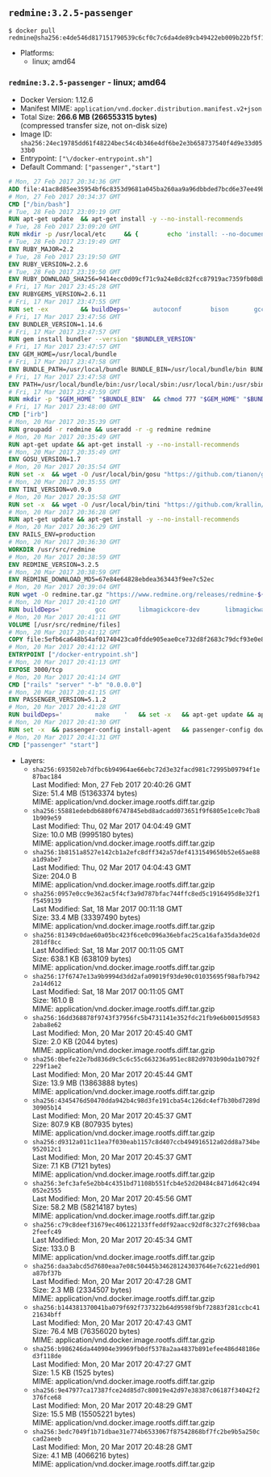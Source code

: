 ## `redmine:3.2.5-passenger`

```console
$ docker pull redmine@sha256:e4de546d817151790539c6cf0c7c6da4de89cb49422eb009b22bf5f1130d7db5
```

-	Platforms:
	-	linux; amd64

### `redmine:3.2.5-passenger` - linux; amd64

-	Docker Version: 1.12.6
-	Manifest MIME: `application/vnd.docker.distribution.manifest.v2+json`
-	Total Size: **266.6 MB (266553315 bytes)**  
	(compressed transfer size, not on-disk size)
-	Image ID: `sha256:24ec19785dd61f48224bec54c4b346e4df6be2e3b658737540f4d9e33d0533b0`
-	Entrypoint: `["\/docker-entrypoint.sh"]`
-	Default Command: `["passenger","start"]`

```dockerfile
# Mon, 27 Feb 2017 20:34:36 GMT
ADD file:41ac8d85ee35954bf6c8353d9681a045ba260aa9a96dbbded7bcd6e37ee49bea in / 
# Mon, 27 Feb 2017 20:34:37 GMT
CMD ["/bin/bash"]
# Tue, 28 Feb 2017 23:09:19 GMT
RUN apt-get update 	&& apt-get install -y --no-install-recommends 		bzip2 		ca-certificates 		libffi-dev 		libgdbm3 		libssl-dev 		libyaml-dev 		procps 		zlib1g-dev 	&& rm -rf /var/lib/apt/lists/*
# Tue, 28 Feb 2017 23:09:20 GMT
RUN mkdir -p /usr/local/etc 	&& { 		echo 'install: --no-document'; 		echo 'update: --no-document'; 	} >> /usr/local/etc/gemrc
# Tue, 28 Feb 2017 23:19:49 GMT
ENV RUBY_MAJOR=2.2
# Tue, 28 Feb 2017 23:19:50 GMT
ENV RUBY_VERSION=2.2.6
# Tue, 28 Feb 2017 23:19:50 GMT
ENV RUBY_DOWNLOAD_SHA256=9414ecc0d09cf71c9a24e8dc82fcc87919ac7359fb08db2791d6c32bfd157339
# Fri, 17 Mar 2017 23:45:28 GMT
ENV RUBYGEMS_VERSION=2.6.11
# Fri, 17 Mar 2017 23:47:55 GMT
RUN set -ex 		&& buildDeps=' 		autoconf 		bison 		gcc 		libbz2-dev 		libgdbm-dev 		libglib2.0-dev 		libncurses-dev 		libreadline-dev 		libxml2-dev 		libxslt-dev 		make 		ruby 		wget 		xz-utils 	' 	&& apt-get update 	&& apt-get install -y --no-install-recommends $buildDeps 	&& rm -rf /var/lib/apt/lists/* 		&& wget -O ruby.tar.xz "https://cache.ruby-lang.org/pub/ruby/${RUBY_MAJOR%-rc}/ruby-$RUBY_VERSION.tar.xz" 	&& echo "$RUBY_DOWNLOAD_SHA256 *ruby.tar.xz" | sha256sum -c - 		&& mkdir -p /usr/src/ruby 	&& tar -xJf ruby.tar.xz -C /usr/src/ruby --strip-components=1 	&& rm ruby.tar.xz 		&& cd /usr/src/ruby 		&& { 		echo '#define ENABLE_PATH_CHECK 0'; 		echo; 		cat file.c; 	} > file.c.new 	&& mv file.c.new file.c 		&& autoconf 	&& ./configure --disable-install-doc --enable-shared 	&& make -j"$(nproc)" 	&& make install 		&& apt-get purge -y --auto-remove $buildDeps 	&& cd / 	&& rm -r /usr/src/ruby 		&& gem update --system "$RUBYGEMS_VERSION"
# Fri, 17 Mar 2017 23:47:56 GMT
ENV BUNDLER_VERSION=1.14.6
# Fri, 17 Mar 2017 23:47:57 GMT
RUN gem install bundler --version "$BUNDLER_VERSION"
# Fri, 17 Mar 2017 23:47:57 GMT
ENV GEM_HOME=/usr/local/bundle
# Fri, 17 Mar 2017 23:47:58 GMT
ENV BUNDLE_PATH=/usr/local/bundle BUNDLE_BIN=/usr/local/bundle/bin BUNDLE_SILENCE_ROOT_WARNING=1 BUNDLE_APP_CONFIG=/usr/local/bundle
# Fri, 17 Mar 2017 23:47:58 GMT
ENV PATH=/usr/local/bundle/bin:/usr/local/sbin:/usr/local/bin:/usr/sbin:/usr/bin:/sbin:/bin
# Fri, 17 Mar 2017 23:47:59 GMT
RUN mkdir -p "$GEM_HOME" "$BUNDLE_BIN" 	&& chmod 777 "$GEM_HOME" "$BUNDLE_BIN"
# Fri, 17 Mar 2017 23:48:00 GMT
CMD ["irb"]
# Mon, 20 Mar 2017 20:35:39 GMT
RUN groupadd -r redmine && useradd -r -g redmine redmine
# Mon, 20 Mar 2017 20:35:49 GMT
RUN apt-get update && apt-get install -y --no-install-recommends 		ca-certificates 		wget 	&& rm -rf /var/lib/apt/lists/*
# Mon, 20 Mar 2017 20:35:49 GMT
ENV GOSU_VERSION=1.7
# Mon, 20 Mar 2017 20:35:54 GMT
RUN set -x 	&& wget -O /usr/local/bin/gosu "https://github.com/tianon/gosu/releases/download/$GOSU_VERSION/gosu-$(dpkg --print-architecture)" 	&& wget -O /usr/local/bin/gosu.asc "https://github.com/tianon/gosu/releases/download/$GOSU_VERSION/gosu-$(dpkg --print-architecture).asc" 	&& export GNUPGHOME="$(mktemp -d)" 	&& gpg --keyserver ha.pool.sks-keyservers.net --recv-keys B42F6819007F00F88E364FD4036A9C25BF357DD4 	&& gpg --batch --verify /usr/local/bin/gosu.asc /usr/local/bin/gosu 	&& rm -r "$GNUPGHOME" /usr/local/bin/gosu.asc 	&& chmod +x /usr/local/bin/gosu 	&& gosu nobody true
# Mon, 20 Mar 2017 20:35:55 GMT
ENV TINI_VERSION=v0.9.0
# Mon, 20 Mar 2017 20:35:58 GMT
RUN set -x 	&& wget -O /usr/local/bin/tini "https://github.com/krallin/tini/releases/download/$TINI_VERSION/tini" 	&& wget -O /usr/local/bin/tini.asc "https://github.com/krallin/tini/releases/download/$TINI_VERSION/tini.asc" 	&& export GNUPGHOME="$(mktemp -d)" 	&& gpg --keyserver ha.pool.sks-keyservers.net --recv-keys 6380DC428747F6C393FEACA59A84159D7001A4E5 	&& gpg --batch --verify /usr/local/bin/tini.asc /usr/local/bin/tini 	&& rm -r "$GNUPGHOME" /usr/local/bin/tini.asc 	&& chmod +x /usr/local/bin/tini 	&& tini -h
# Mon, 20 Mar 2017 20:36:28 GMT
RUN apt-get update && apt-get install -y --no-install-recommends 		imagemagick 		libmysqlclient18 		libpq5 		libsqlite3-0 				bzr 		git 		mercurial 		openssh-client 		subversion 	&& rm -rf /var/lib/apt/lists/*
# Mon, 20 Mar 2017 20:36:29 GMT
ENV RAILS_ENV=production
# Mon, 20 Mar 2017 20:36:30 GMT
WORKDIR /usr/src/redmine
# Mon, 20 Mar 2017 20:38:59 GMT
ENV REDMINE_VERSION=3.2.5
# Mon, 20 Mar 2017 20:38:59 GMT
ENV REDMINE_DOWNLOAD_MD5=67e84e64828ebdea363443f9ee7c52ec
# Mon, 20 Mar 2017 20:39:04 GMT
RUN wget -O redmine.tar.gz "https://www.redmine.org/releases/redmine-${REDMINE_VERSION}.tar.gz" 	&& echo "$REDMINE_DOWNLOAD_MD5 redmine.tar.gz" | md5sum -c - 	&& tar -xvf redmine.tar.gz --strip-components=1 	&& rm redmine.tar.gz files/delete.me log/delete.me 	&& mkdir -p tmp/pdf public/plugin_assets 	&& chown -R redmine:redmine ./
# Mon, 20 Mar 2017 20:41:10 GMT
RUN buildDeps=' 		gcc 		libmagickcore-dev 		libmagickwand-dev 		libmysqlclient-dev 		libpq-dev 		libsqlite3-dev 		make 		patch 	' 	&& set -ex 	&& apt-get update && apt-get install -y $buildDeps --no-install-recommends 	&& rm -rf /var/lib/apt/lists/* 	&& bundle install --without development test 	&& for adapter in mysql2 postgresql sqlite3; do 		echo "$RAILS_ENV:" > ./config/database.yml; 		echo "  adapter: $adapter" >> ./config/database.yml; 		bundle install --without development test; 	done 	&& rm ./config/database.yml 	&& apt-get purge -y --auto-remove $buildDeps
# Mon, 20 Mar 2017 20:41:11 GMT
VOLUME [/usr/src/redmine/files]
# Mon, 20 Mar 2017 20:41:12 GMT
COPY file:5efb6ca648b54af01740423ca0fdde905eae0ce732d8f2683c79dcf93e0e86c5 in / 
# Mon, 20 Mar 2017 20:41:12 GMT
ENTRYPOINT ["/docker-entrypoint.sh"]
# Mon, 20 Mar 2017 20:41:13 GMT
EXPOSE 3000/tcp
# Mon, 20 Mar 2017 20:41:14 GMT
CMD ["rails" "server" "-b" "0.0.0.0"]
# Mon, 20 Mar 2017 20:41:15 GMT
ENV PASSENGER_VERSION=5.1.2
# Mon, 20 Mar 2017 20:41:28 GMT
RUN buildDeps=' 		make 	' 	&& set -x 	&& apt-get update && apt-get install -y --no-install-recommends $buildDeps && rm -rf /var/lib/apt/lists/* 	&& gem install passenger --version "$PASSENGER_VERSION" 	&& apt-get purge -y --auto-remove $buildDeps
# Mon, 20 Mar 2017 20:41:30 GMT
RUN set -x 	&& passenger-config install-agent 	&& passenger-config download-nginx-engine
# Mon, 20 Mar 2017 20:41:31 GMT
CMD ["passenger" "start"]
```

-	Layers:
	-	`sha256:693502eb7dfbc6b94964ae66ebc72d3e32facd981c72995b09794f1e87bac184`  
		Last Modified: Mon, 27 Feb 2017 20:40:26 GMT  
		Size: 51.4 MB (51363374 bytes)  
		MIME: application/vnd.docker.image.rootfs.diff.tar.gzip
	-	`sha256:55881edebdb6880f6747845ebd8adcadd073651f9f6805e1ce0c7ba81b909e59`  
		Last Modified: Thu, 02 Mar 2017 04:04:49 GMT  
		Size: 10.0 MB (9995180 bytes)  
		MIME: application/vnd.docker.image.rootfs.diff.tar.gzip
	-	`sha256:1b8151a8527e142cb1a2efc8dff342a57def4131549650b52e65ae88a1d9abe7`  
		Last Modified: Thu, 02 Mar 2017 04:04:43 GMT  
		Size: 204.0 B  
		MIME: application/vnd.docker.image.rootfs.diff.tar.gzip
	-	`sha256:0957e0cc9e362ac5f4cf3a9d787bfac744ffc8ed5c1916495d8e32f1f5459139`  
		Last Modified: Sat, 18 Mar 2017 00:11:18 GMT  
		Size: 33.4 MB (33397490 bytes)  
		MIME: application/vnd.docker.image.rootfs.diff.tar.gzip
	-	`sha256:81349c0dae60a05bc423f6ce0c096a36ebfac25ca16afa35da3de02d281df8cc`  
		Last Modified: Sat, 18 Mar 2017 00:11:05 GMT  
		Size: 638.1 KB (638109 bytes)  
		MIME: application/vnd.docker.image.rootfs.diff.tar.gzip
	-	`sha256:17f6747e13a9b9994d3dd2afa09019f93de90c01035695f98afb79422a14d612`  
		Last Modified: Sat, 18 Mar 2017 00:11:05 GMT  
		Size: 161.0 B  
		MIME: application/vnd.docker.image.rootfs.diff.tar.gzip
	-	`sha256:16dd368878f9743f37956fc5b4731141e352fdc21fb9e6b0015d95832aba8e62`  
		Last Modified: Mon, 20 Mar 2017 20:45:40 GMT  
		Size: 2.0 KB (2044 bytes)  
		MIME: application/vnd.docker.image.rootfs.diff.tar.gzip
	-	`sha256:0befe22e7bd836d9c5c6c55c663236a951ec882d9703b90da1b0792f229f1ae2`  
		Last Modified: Mon, 20 Mar 2017 20:45:44 GMT  
		Size: 13.9 MB (13863888 bytes)  
		MIME: application/vnd.docker.image.rootfs.diff.tar.gzip
	-	`sha256:4345476d50470dda942b4c98d3fe191cba54c126dc4ef7b30bd7289d30905b14`  
		Last Modified: Mon, 20 Mar 2017 20:45:37 GMT  
		Size: 807.9 KB (807935 bytes)  
		MIME: application/vnd.docker.image.rootfs.diff.tar.gzip
	-	`sha256:d9312a011c11ea7f030eab1157c8d407ccb494916512a02dd8a734be952012c1`  
		Last Modified: Mon, 20 Mar 2017 20:45:37 GMT  
		Size: 7.1 KB (7121 bytes)  
		MIME: application/vnd.docker.image.rootfs.diff.tar.gzip
	-	`sha256:3efc3afe5e2bb4c4351bd71108b551fcb4e52d20484c8471d642c494052e2555`  
		Last Modified: Mon, 20 Mar 2017 20:45:56 GMT  
		Size: 58.2 MB (58214187 bytes)  
		MIME: application/vnd.docker.image.rootfs.diff.tar.gzip
	-	`sha256:c79c8deef31679ec406122133ffeddf92aacc92df8c327c2f698cbaa2feefc49`  
		Last Modified: Mon, 20 Mar 2017 20:45:34 GMT  
		Size: 133.0 B  
		MIME: application/vnd.docker.image.rootfs.diff.tar.gzip
	-	`sha256:daa3abcd5d7680eaa7e08c50445b346281243037646e7c6221edd901a87bf37b`  
		Last Modified: Mon, 20 Mar 2017 20:47:28 GMT  
		Size: 2.3 MB (2334507 bytes)  
		MIME: application/vnd.docker.image.rootfs.diff.tar.gzip
	-	`sha256:b144381370041ba079f692f737322b64d9598f9bf72883f281ccbc4121634bff`  
		Last Modified: Mon, 20 Mar 2017 20:47:43 GMT  
		Size: 76.4 MB (76356020 bytes)  
		MIME: application/vnd.docker.image.rootfs.diff.tar.gzip
	-	`sha256:b986246da440904e39969fb0df5378a2aa4837b891efee486d48186ed3f118de`  
		Last Modified: Mon, 20 Mar 2017 20:47:27 GMT  
		Size: 1.5 KB (1525 bytes)  
		MIME: application/vnd.docker.image.rootfs.diff.tar.gzip
	-	`sha256:9e47977ca17387fce24d85d7c80019e42d97e38387c06187f34042f2376fce68`  
		Last Modified: Mon, 20 Mar 2017 20:48:29 GMT  
		Size: 15.5 MB (15505221 bytes)  
		MIME: application/vnd.docker.image.rootfs.diff.tar.gzip
	-	`sha256:3edc7049f1b71dbae31e774b6533067f87542868bf7fc2be9b5a250ccad2aeeb`  
		Last Modified: Mon, 20 Mar 2017 20:48:28 GMT  
		Size: 4.1 MB (4066216 bytes)  
		MIME: application/vnd.docker.image.rootfs.diff.tar.gzip

